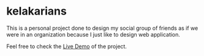 # kelakarians
This is a personal project done to design my social group of friends as if we were in an organization because I just like to design web application.

Feel free to check the <a href="https://irfanzulkarnain.github.io/kelakarians/" target="_blank" rel="noreferrer noopener">Live Demo</a> of the project.